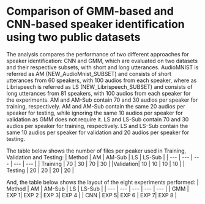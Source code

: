 # Comparison of GMM-based and CNN-based speaker identification using two public datasets

The analysis compares the performance of two different approaches for speaker identification: CNN and GMM, which are evaluated on two datasets and their respective subsets, with short and long utterances. AudioMNIST is referred as AM (NEW_AudioMnist_SUBSET) and consists of short utterances from 60 speakers, with 100 audios from each speaker, where as Librispeech is referred as LS (NEW_Librispeech_SUBSET) and consists of long utterances from 81 speakers, with 100 audios from each speaker for the experiments. AM and AM-Sub contain 70 and 30 audios per speaker for training, respectively. AM and AM-Sub contain the same 20 audios per speaker for testing, while ignoring the same 10 audios per speaker for validation as GMM does not require it. LS and LS-Sub contain 70 and 30 audios per speaker for training, respectively. LS and LS-Sub contain the same 10 audios per speaker for validation and 20 audios per speaker for testing. 

The table below shows the number of files per peaker used in Training, Validation and Testing:
|  Method  |  AM  | AM-Sub |  LS  | LS-Sub |
|   ---    |  --- |   ---  |  --- |  ---   |
| Training |  70  |   30   |  70  |   30   |
|Validation|  10  |   10   |  10  |   10   |
| Testing  |  20  |   20   |  20  |   20   |

And, the table below shows the layout of the eight experiments performed:
|  Method  |  AM  | AM-Sub |  LS  | LS-Sub |
|   ---    |  --- |   ---  |  --- |  ---   |
|   GMM    | EXP 1|  EXP 2 | EXP 3| EXP 4  |
|   CNN    | EXP 5|  EXP 6 | EXP 7| EXP 8  |



